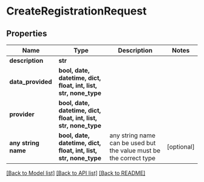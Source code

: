# CreateRegistrationRequest


## Properties
Name | Type | Description | Notes
------------ | ------------- | ------------- | -------------
**description** | **str** |  | 
**data_provided** | **bool, date, datetime, dict, float, int, list, str, none_type** |  | 
**provider** | **bool, date, datetime, dict, float, int, list, str, none_type** |  | 
**any string name** | **bool, date, datetime, dict, float, int, list, str, none_type** | any string name can be used but the value must be the correct type | [optional]

[[Back to Model list]](../README.md#documentation-for-models) [[Back to API list]](../README.md#documentation-for-api-endpoints) [[Back to README]](../README.md)


